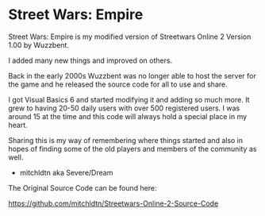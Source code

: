 # Street Wars: Empire
Street Wars: Empire is my modified version of Streetwars Online 2 Version 1.00 by Wuzzbent.

I added many new things and improved on others.

Back in the early 2000s Wuzzbent was no longer able to host the server for the game and he released the source code for all to use and share.

I got Visual Basics 6 and started modifying it and adding so much more. It grew to having 20-50 daily users with over 500 registered users. I was around 15 at the time and this code will always hold a special place in my heart.

Sharing this is my way of remembering where things started and also in hopes of finding some of the old players and members of the community as well.

- mitchldtn aka Severe/Dream

The Original Source Code can be found here:

https://github.com/mitchldtn/Streetwars-Online-2-Source-Code

